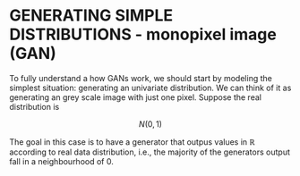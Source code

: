 # GENERATING SIMPLE DISTRIBUTIONS - monopixel image (GAN)
To fully understand a how GANs work, we should start by modeling the simplest situation: generating an univariate distribution.
We can think of it as generating an grey scale image with just one pixel. 
Suppose the real distribution is 

$$ N(0,1) $$

The goal in this case is to have a generator that outpus values in $\mathbb{R}$ according to real data distribution, i.e., the majority of the generators output fall in a neighbourhood of 0.

